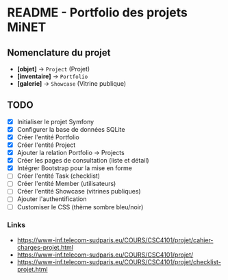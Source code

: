 # README - Portfolio des projets MiNET

## Nomenclature du projet

- **[objet]** → `Project` (Projet)
- **[inventaire]** → `Portfolio` 
- **[galerie]** → `Showcase` (Vitrine publique)

## TODO

- [x] Initialiser le projet Symfony
- [x] Configurer la base de données SQLite
- [x] Créer l'entité Portfolio
- [x] Créer l'entité Project
- [x] Ajouter la relation Portfolio → Projects
- [x] Créer les pages de consultation (liste et détail)
- [x] Intégrer Bootstrap pour la mise en forme
- [ ] Créer l'entité Task (checklist)
- [ ] Créer l'entité Member (utilisateurs)
- [ ] Créer l'entité Showcase (vitrines publiques)
- [ ] Ajouter l'authentification
- [ ] Customiser le CSS (thème sombre bleu/noir)

### Links
- https://www-inf.telecom-sudparis.eu/COURS/CSC4101/projet/cahier-charges-projet.html
- https://www-inf.telecom-sudparis.eu/COURS/CSC4101/projet/
- https://www-inf.telecom-sudparis.eu/COURS/CSC4101/projet/checklist-projet.html